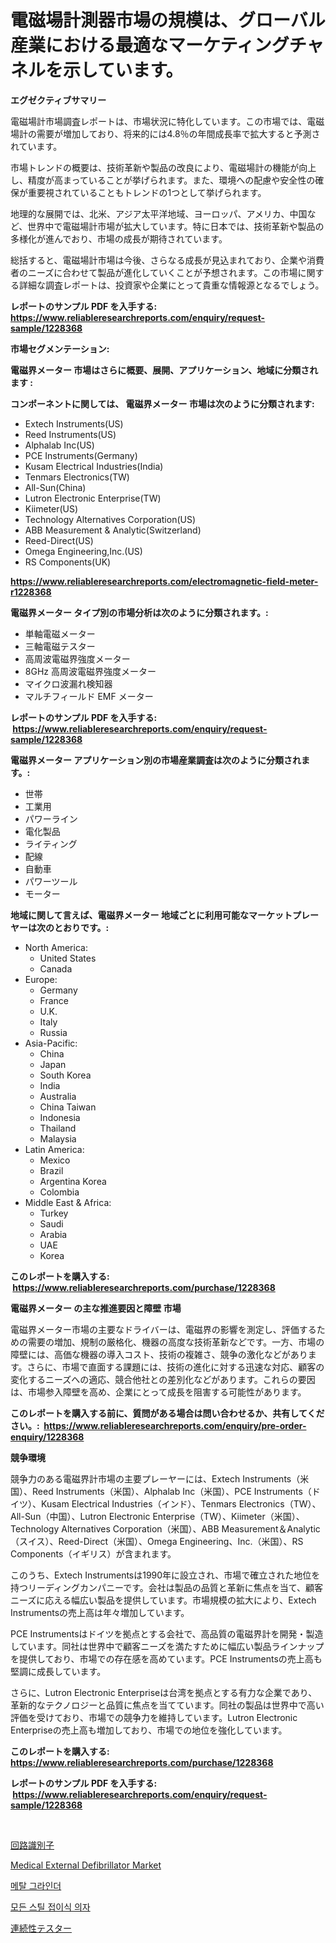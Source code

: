 <p><h1>電磁場計測器市場の規模は、グローバル産業における最適なマーケティングチャネルを示しています。</h1></p><p><strong>エグゼクティブサマリー</strong></p>
<p><p>電磁場計市場調査レポートは、市場状況に特化しています。この市場では、電磁場計の需要が増加しており、将来的には4.8％の年間成長率で拡大すると予測されています。</p><p>市場トレンドの概要は、技術革新や製品の改良により、電磁場計の機能が向上し、精度が高まっていることが挙げられます。また、環境への配慮や安全性の確保が重要視されていることもトレンドの1つとして挙げられます。</p><p>地理的な展開では、北米、アジア太平洋地域、ヨーロッパ、アメリカ、中国など、世界中で電磁場計市場が拡大しています。特に日本では、技術革新や製品の多様化が進んでおり、市場の成長が期待されています。</p><p>総括すると、電磁場計市場は今後、さらなる成長が見込まれており、企業や消費者のニーズに合わせて製品が進化していくことが予想されます。この市場に関する詳細な調査レポートは、投資家や企業にとって貴重な情報源となるでしょう。</p></p>
<p><strong>レポートのサンプル PDF を入手する: <a href="https://www.reliableresearchreports.com/enquiry/request-sample/1228368">https://www.reliableresearchreports.com/enquiry/request-sample/1228368</a></strong></p>
<p><strong>市場セグメンテーション:</strong></p>
<p><strong> 電磁界メーター 市場はさらに概要、展開、アプリケーション、地域に分類されます :</strong></p>
<p><strong>コンポーネントに関しては、 電磁界メーター 市場は次のように分類されます: &nbsp;</strong></p>
<p><ul><li>Extech Instruments(US)</li><li>Reed Instruments(US)</li><li>Alphalab Inc(US)</li><li>PCE Instruments(Germany)</li><li>Kusam Electrical Industries(India)</li><li>Tenmars Electronics(TW)</li><li>All-Sun(China)</li><li>Lutron Electronic Enterprise(TW)</li><li>Kiimeter(US)</li><li>Technology Alternatives Corporation(US)</li><li>ABB Measurement & Analytic(Switzerland)</li><li>Reed-Direct(US)</li><li>Omega Engineering,Inc.(US)</li><li>RS Components(UK)</li></ul></p>
<p><strong><a href="https://www.reliableresearchreports.com/electromagnetic-field-meter-r1228368">https://www.reliableresearchreports.com/electromagnetic-field-meter-r1228368</a></strong></p>
<p><strong> 電磁界メーター タイプ別の市場分析は次のように分類されます。:</strong></p>
<p><ul><li>単軸電磁メーター</li><li>三軸電磁テスター</li><li>高周波電磁界強度メーター</li><li>8GHz 高周波電磁界強度メーター</li><li>マイクロ波漏れ検知器</li><li>マルチフィールド EMF メーター</li></ul></p>
<p><strong>レポートのサンプル PDF を入手する: &nbsp;<a href="https://www.reliableresearchreports.com/enquiry/request-sample/1228368">https://www.reliableresearchreports.com/enquiry/request-sample/1228368</a></strong></p>
<p><strong> 電磁界メーター アプリケーション別の市場産業調査は次のように分類されます。:</strong></p>
<p><ul><li>世帯</li><li>工業用</li><li>パワーライン</li><li>電化製品</li><li>ライティング</li><li>配線</li><li>自動車</li><li>パワーツール</li><li>モーター</li></ul></p>
<p><strong>地域に関して言えば、電磁界メーター 地域ごとに利用可能なマーケットプレーヤーは次のとおりです。:</strong></p>
<p><ul>
    <li>
        North America:
        <ul>
            <li>United States</li>
            <li>Canada</li>
        </ul>
    </li>
    <li>
        Europe:
        <ul>
            <li>Germany</li>
            <li>France</li>
            <li>U.K.</li>
            <li>Italy</li>
            <li>Russia</li>
        </ul>
    </li>
    <li>
        Asia-Pacific:
        <ul>
            <li>China</li>
            <li>Japan</li>
            <li>South Korea</li>
            <li>India</li>
            <li>Australia</li>
            <li>China Taiwan</li>
            <li>Indonesia</li>
            <li>Thailand</li>
            <li>Malaysia</li>
        </ul>
    </li>
    <li>
        Latin America:
        <ul>
            <li>Mexico</li>
            <li>Brazil</li>
            <li>Argentina Korea</li>
            <li>Colombia</li>
        </ul>
    </li>
    <li>
        Middle East & Africa:
        <ul>
            <li>Turkey</li>
            <li>Saudi</li>
            <li>Arabia</li>
            <li>UAE</li>
            <li>Korea</li>
        </ul>
    </li>
    </ul></p>
<p><strong>このレポートを購入する: &nbsp;<a href="https://www.reliableresearchreports.com/purchase/1228368">https://www.reliableresearchreports.com/purchase/1228368</a></strong></p>
<p><strong>電磁界メーター の主な推進要因と障壁 市場</strong></p>
<p><p>電磁界メーター市場の主要なドライバーは、電磁界の影響を測定し、評価するための需要の増加、規制の厳格化、機器の高度な技術革新などです。一方、市場の障壁には、高価な機器の導入コスト、技術の複雑さ、競争の激化などがあります。さらに、市場で直面する課題には、技術の進化に対する迅速な対応、顧客の変化するニーズへの適応、競合他社との差別化などがあります。これらの要因は、市場参入障壁を高め、企業にとって成長を阻害する可能性があります。</p></p>
<p><strong>このレポートを購入する前に、質問がある場合は問い合わせるか、共有してください。:&nbsp; <a href="https://www.reliableresearchreports.com/enquiry/pre-order-enquiry/1228368">https://www.reliableresearchreports.com/enquiry/pre-order-enquiry/1228368</a></strong></p>
<p><strong>競争環境</strong></p>
<p><p>競争力のある電磁界計市場の主要プレーヤーには、Extech Instruments（米国）、Reed Instruments（米国）、Alphalab Inc（米国）、PCE Instruments（ドイツ）、Kusam Electrical Industries（インド）、Tenmars Electronics（TW）、All-Sun（中国）、Lutron Electronic Enterprise（TW）、Kiimeter（米国）、Technology Alternatives Corporation（米国）、ABB Measurement＆Analytic（スイス）、Reed-Direct（米国）、Omega Engineering、Inc.（米国）、RS Components（イギリス）が含まれます。</p><p>このうち、Extech Instrumentsは1990年に設立され、市場で確立された地位を持つリーディングカンパニーです。会社は製品の品質と革新に焦点を当て、顧客ニーズに応える幅広い製品を提供しています。市場規模の拡大により、Extech Instrumentsの売上高は年々増加しています。</p><p>PCE Instrumentsはドイツを拠点とする会社で、高品質の電磁界計を開発・製造しています。同社は世界中で顧客ニーズを満たすために幅広い製品ラインナップを提供しており、市場での存在感を高めています。PCE Instrumentsの売上高も堅調に成長しています。</p><p>さらに、Lutron Electronic Enterpriseは台湾を拠点とする有力な企業であり、革新的なテクノロジーと品質に焦点を当てています。同社の製品は世界中で高い評価を受けており、市場での競争力を維持しています。Lutron Electronic Enterpriseの売上高も増加しており、市場での地位を強化しています。</p></p>
<p><strong>このレポートを購入する: &nbsp; <a href="https://www.reliableresearchreports.com/purchase/1228368">https://www.reliableresearchreports.com/purchase/1228368</a></strong></p>
<p><strong>レポートのサンプル PDF を入手する: &nbsp;<a href="https://www.reliableresearchreports.com/enquiry/request-sample/1228368">https://www.reliableresearchreports.com/enquiry/request-sample/1228368</a></strong><strong></strong></p>
<p>&nbsp;</p>
<p><p><a href="https://github.com/bevdtkn4419963/Market-Research-Report-List-1/blob/main/992931423938.md">回路識別子</a></p><p><a href="https://github.com/prosalinda88/Market-Research-Report-List-3/blob/main/medical-external-defibrillator-market.md">Medical External Defibrillator Market</a></p><p><a href="https://github.com/vsoq0zknh59/Market-Research-Report-List-1/blob/main/733328221739.md">메탈 그라인더</a></p><p><a href="https://github.com/Tristiarton768456/Market-Research-Report-List-1/blob/main/479932121740.md">모든 스틸 접이식 의자</a></p><p><a href="https://github.com/MosesSpinka1914/Market-Research-Report-List-1/blob/main/480598923939.md">連続性テスター</a></p></p>